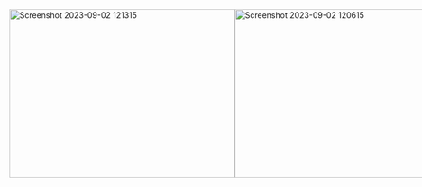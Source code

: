 <div style="display: flex;">
<img height="300" width="400" alt="Screenshot 2023-09-02 121315" src="https://github.com/DinBoy5/React-B_Card/assets/93730629/771f35ae-5932-462f-9f91-f68897c0d6fb">
<img height="300" width="400" alt="Screenshot 2023-09-02 120615" src="https://github.com/DinBoy5/React-B_Card/assets/93730629/4d5cd91e-45dd-4c39-a360-a3f7014a4b6b">
<img height="300" width="400" alt="Screenshot 2023-09-02 131258" src="https://github.com/DinBoy5/React-B_Card/assets/93730629/6f94bf63-71aa-4f4b-b71b-5bd87771552b">
<img height="300" width="400" alt="Screenshot 2023-09-02 131322" src="https://github.com/DinBoy5/React-B_Card/assets/93730629/7978cb56-b87c-406e-acf6-d35392ca69a5">

# CRM App
This is a Business Card Management app built with React, Material UI, Node.js, and MongoDB.<br>
This README file explains how to run the app.

 ### Installation<br>
Clone the repository to your local machine.<br>
Make sure to have Node.js, and MongoDB installed on your machine.<br>

## Running the App<br>
To run the app, you need to open two terminals:<br>
one for the React server and one for the Node.js server.

### React Server<br>
Open a new terminal in the root directory of the project.<br>
Navigate to the "client" directory.<br>
Install dependencies by running "npm install"<br>
Run "npm start" to start the React server.

### Node.js Server<br>
Open another terminal in the root directory of the project.<br>
Navigate to the "server" directory.<br>
Install dependencies by running "npm install"<br>
Run "npm start" to start the Node.js server.<br>

The app should now be running and you can access it by navigating to http://localhost:3000 in your browser.<br>
If you encounter any issues, please refer to the documentation or raise an issue on the repository.
